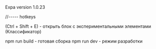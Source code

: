 Expa version 1.0.23

//----- hotkeys

(Ctrl + Shift + E) - открыть блок с экспериментальными элементами (Классификатор)


npm run build - готовая сборка
npm run dev - режим разработки